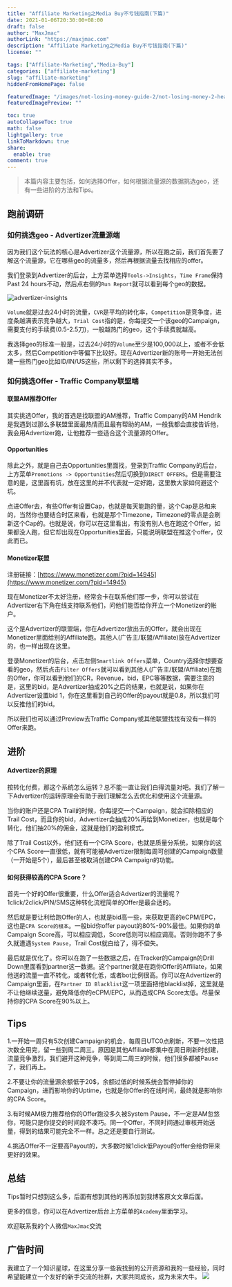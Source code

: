 ```yaml
---
title: "Affiliate Marketing之Media Buy不亏钱指南(下篇)"
date: 2021-01-06T20:30:00+08:00
draft: false
author: "MaxJmac"
authorLink: "https://maxjmac.com"
description: "Affiliate Marketing之Media Buy不亏钱指南(下篇)"
license: ""

tags: ["Affiliate-Marketing","Media-Buy"]
categories: ["affiliate-marketing"]
slug: "affiliate-marketing"
hiddenFromHomePage: false

featuredImage: "/images/not-losing-money-guide-2/not-losing-money-2-head.jpeg"
featuredImagePreview: ""

toc: true
autoCollapseToc: true
math: false
lightgallery: true
linkToMarkdown: true
share:
  enable: true
comment: true
---
```


> 本篇内容主要包括，如何选择Offer，如何根据流量源的数据挑选geo，还有一些进阶的方法和Tips。

## 跑前调研

### 如何挑选geo - Advertizer流量源端

因为我们这个玩法的核心是Advertizer这个流量源，所以在跑之前，我们首先要了解这个流量源，它在哪些geo的流量多，然后再根据流量去找相应的offer。

我们登录到Advertizer的后台，上方菜单选择`Tools->Insights`，`Time Frame`保持Past 24 hours不动，然后点右侧的`Run Report`就可以看到每个geo的数据。

![advertizer-insights](/images/not-losing-money-guide-2/advertizer-insights.png)

`Volume`就是过去24小时的流量，`CVR`是平均的转化率，`Competition`是竞争度，进度条越满表示竞争越大，`Trial Cost`指的是，你每提交一个该geo的Campaign，需要支付的手续费(0.5-2.5刀)，一般越热门的geo，这个手续费就越高。

我选择geo的标准一般是，过去24小时的`Volume`至少是100,000以上，或者不会低太多，然后Competition中等偏下比较好。现在Advertizer新的账号一开始无法创建一些热门geo比如ID/IN/US这些，所以剩下的选择其实不多。

### 如何挑选Offer - Traffic Company联盟端

#### 联盟AM推荐Offer

其实挑选Offer，我的首选是找联盟的AM推荐，Traffic Company的AM Hendrik是我遇到过那么多联盟里面最热情而且最有帮助的AM，一般我都会直接告诉他，我会用Advertizer跑，让他推荐一些适合这个流量源的Offer。

#### Opportunities

除此之外，就是自己去Opportunities里面找，登录到Traffic Company的后台，上方菜单`Promotions -> Opportunities`然后切换到`DIRECT OFFERS`。但是需要注意的是，这里面有坑，放在这里的并不代表就一定好跑，这里教大家如何避这个坑。

点进Offer去，有些Offer有设置Cap，也就是每天能跑的量，这个Cap是总和来的，当然你也要结合时区来看，也就是那个Timezone，Timezone的零点是会刷新这个Cap的。也就是说，你可以在这里看出，有没有别人也在跑这个Offer，如果都没人跑，但它却出现在Opportunities里面，只能说明联盟在推这个offer，仅此而已。

#### Monetizer联盟

注册链接：[https://www.monetizer.com/?pid=14945](https://www.monetizer.com/?pid=14945)

现在Monetizer不太好注册，经常会卡在联系他们那一步，你可以尝试在Advertizer右下角在线支持联系他们，问他们能否给你开立一个Monetizer的帐户。

这个是Advertizer的联盟端，你在Advertizer放出去的Offer，就会出现在Monetizer里面给别的Affiliate跑。其他人(广告主/联盟/Affiliate)放在Advertizer的，也一样出现在这里。

登录Monetizer的后台，点击左侧`Smartlink Offers`菜单，Country选择你想要查看的geo，然后点击`Filter Offers`就可以看到其他人(广告主/联盟/Affiliate)在跑的Offer，你可以看到他们的CR，Revenue，bid，EPC等等数据，需要注意的是，这里的bid，是Advertizer抽成20%之后的结果，也就是说，如果你在Advertizer设置bid 1，你在这里看到自己的Offer的payout就是0.8，所以我们可以反推他们的bid。

所以我们也可以通过Preview去Traffic Company或其他联盟找找有没有一样的Offer来跑。

## 进阶

#### Advertizer的原理

按转化付费，那这个系统怎么运转？总不能一直让我们白得流量对吧。我们了解一下Advertizer的运转原理会有助于我们理解怎么去优化和使用这个流量源。

当你的账户还是CPA Trail的时候，你每提交一个Campaign，就会扣除相应的Trail Cost，而且你的bid，Advertizer会抽成20%再给到Monetizer，也就是每个转化，他们抽20%的佣金，这就是他们的盈利模式。

除了Trail Cost以外，他们还有一个CPA Score，也就是质量分系统，如果你的这个CPA Score一直很低，就有可能被Advertizer限制每周可创建的Campaign数量（一开始是5个），最后甚至被取消创建CPA Campaign的功能。

#### 如何获得较高的CPA Score？

首先一个好的Offer很重要，什么Offer适合Advertizer的流量呢？1click/2click/PIN/SMS这种转化流程简单的Offer是最合适的。

然后就是要让利给跑Offer的人，也就是bid高一些，来获取更高的eCPM/EPC，这也是`CPA Score的根本`。一般bid你offer payout的80%-90%最佳。如果你的单Campaign Score高，可以相应调低，Score低则可以相应调高。否则你跑不了多久就遭遇`System Pause`，Trail Cost就白给了，得不偿失。

最后就是优化了。你可以在跑了一些数据之后，在Tracker的Campaign的Drill Down里面看到partner这一数据。这个partner就是在跑你Offer的Affiliate，如果他送的流量一直不转化，或者转化低，或者bot比例很高。你可以在Advertizer的Campaign里面，在`Partner ID Blacklist`这一项里面把他blacklist掉，这里就是不让他继续送量，避免降低你的eCPM/EPC，从而造成CPA Score太低。尽量保持你的CPA Score在90%以上。

## Tips

1.一开始一周只有5次创建Campaign的机会，每周日UTC0点刷新，不要一次性把次数全用完，留一些到周二周三。原因是其他Affiliate都集中在周日刷新时创建，流量竞争激烈，我们避开这种竞争，等到周二周三的时候，他们很多都被Pause了，我们再上。

2.不要让你的流量源余额低于20$，余额过低的时候系统会暂停掉你的Campaign，进而影响你的Uptime，也就是你Offer的在线时间，最终就是影响你的CPA Score。

3.有时候AM极力推荐给你的Offer跑没多久被System Pause，不一定是AM忽悠你，可能只是你提交的时间段不凑巧。同一个Offer，不同时间通过审核开始送量，得到的结果可能完全不一样。总之还是要自行测试。

4.挑选Offer不一定要高Payout的，大多数时候1click低Payou的offer会给你带来更好的效果。

## 总结

Tips暂时只想到这么多，后面有想到其他的再添加到我博客原文文章后面。

更多的信息，你可以在Advertizer后台上方菜单的`Academy`里面学习。

欢迎联系我的个人微信`MaxJmac`交流

## 广告时间
我建立了一个知识星球，在这里分享一些我找到的公开资源和我的一些经验，同时希望能建立一个友好的新手交流的社群，大家共同成长，成为未来大牛。
![](/images/contact.jpg)
